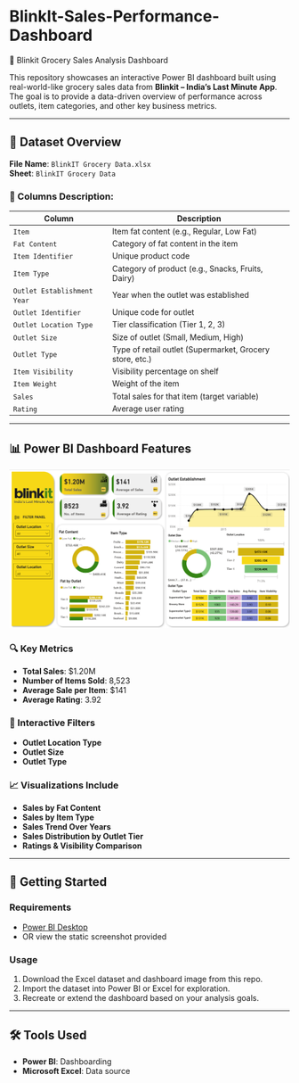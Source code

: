 # BlinkIt-Sales-Performance-Dashboard
🛒 Blinkit Grocery Sales Analysis Dashboard

This repository showcases an interactive Power BI dashboard built using real-world-like grocery sales data from **Blinkit – India’s Last Minute App**. The goal is to provide a data-driven overview of performance across outlets, item categories, and other key business metrics.

---

## 📂 Dataset Overview

**File Name**: `BlinkIT Grocery Data.xlsx`  
**Sheet**: `BlinkIT Grocery Data`

### 📌 Columns Description:

| Column                     | Description |
|----------------------------|-------------|
| `Item`                     | Item fat content (e.g., Regular, Low Fat) |
| `Fat Content`              | Category of fat content in the item |
| `Item Identifier`          | Unique product code |
| `Item Type`                | Category of product (e.g., Snacks, Fruits, Dairy) |
| `Outlet Establishment Year` | Year when the outlet was established |
| `Outlet Identifier`        | Unique code for outlet |
| `Outlet Location Type`     | Tier classification (Tier 1, 2, 3) |
| `Outlet Size`              | Size of outlet (Small, Medium, High) |
| `Outlet Type`              | Type of retail outlet (Supermarket, Grocery store, etc.) |
| `Item Visibility`          | Visibility percentage on shelf |
| `Item Weight`              | Weight of the item |
| `Sales`                    | Total sales for that item (target variable) |
| `Rating`                   | Average user rating |

---

## 📊 Power BI Dashboard Features

![Blinkit Dashboard](https://github.com/SahilGupta2007/BlinkIt-Sales-Performance-Dashboard/blob/215ec8e1361ead7b133a1930b3eac761ce9e8988/Blinkit%20Dashboard%20Sales%20Performance.png)

### 🔍 Key Metrics

- **Total Sales**: $1.20M  
- **Number of Items Sold**: 8,523  
- **Average Sale per Item**: $141  
- **Average Rating**: 3.92  

### 🔧 Interactive Filters

- **Outlet Location Type**
- **Outlet Size**
- **Outlet Type**

### 📈 Visualizations Include

- **Sales by Fat Content**
- **Sales by Item Type**
- **Sales Trend Over Years**
- **Sales Distribution by Outlet Tier**
- **Ratings & Visibility Comparison**

---

## 🚀 Getting Started

### Requirements

- [Power BI Desktop](https://powerbi.microsoft.com/desktop/)
- OR view the static screenshot provided

### Usage

1. Download the Excel dataset and dashboard image from this repo.
2. Import the dataset into Power BI or Excel for exploration.
3. Recreate or extend the dashboard based on your analysis goals.

---

## 🛠 Tools Used

- **Power BI**: Dashboarding
- **Microsoft Excel**: Data source
